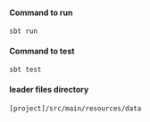 #### Command to run
`sbt run`

#### Command to test
`sbt test`

#### leader files directory
`[project]/src/main/resources/data`
